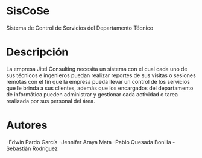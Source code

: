 # SisCoSe
Sistema de Control de Servicios del Departamento Técnico 

# Descripción 
La empresa Jitel Consulting necesita un sistema con el cual cada uno
de sus técnicos e ingenieros puedan realizar reportes de sus visitas o sesiones
remotas con el fin que la empresa pueda llevar un control de los servicios que le
brinda a sus clientes, además que los encargados del departamento de
informática pueden administrar y gestionar cada actividad o tarea realizada por
sus personal del área.

# Autores
-Edwin Pardo García
-Jennifer Araya Mata
-Pablo Quesada Bonilla
-Sebastián Rodríguez

